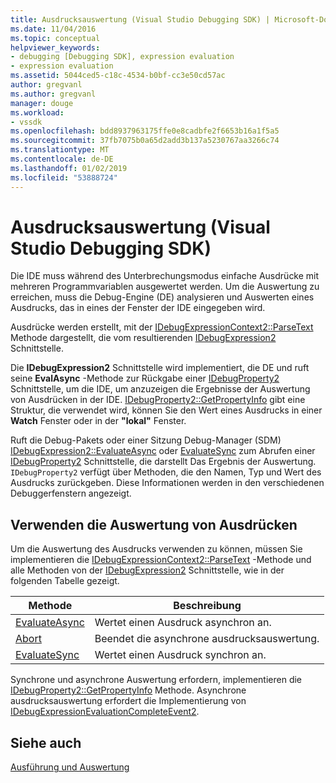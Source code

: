 ```yaml
---
title: Ausdrucksauswertung (Visual Studio Debugging SDK) | Microsoft-Dokumentation
ms.date: 11/04/2016
ms.topic: conceptual
helpviewer_keywords:
- debugging [Debugging SDK], expression evaluation
- expression evaluation
ms.assetid: 5044ced5-c18c-4534-b0bf-cc3e50cd57ac
author: gregvanl
ms.author: gregvanl
manager: douge
ms.workload:
- vssdk
ms.openlocfilehash: bdd8937963175ffe0e8cadbfe2f6653b16a1f5a5
ms.sourcegitcommit: 37fb7075b0a65d2add3b137a5230767aa3266c74
ms.translationtype: MT
ms.contentlocale: de-DE
ms.lasthandoff: 01/02/2019
ms.locfileid: "53888724"
---
```

# <a name="expression-evaluation-visual-studio-debugging-sdk"></a>Ausdrucksauswertung (Visual Studio Debugging SDK)
Die IDE muss während des Unterbrechungsmodus einfache Ausdrücke mit mehreren Programmvariablen ausgewertet werden. Um die Auswertung zu erreichen, muss die Debug-Engine (DE) analysieren und Auswerten eines Ausdrucks, das in eines der Fenster der IDE eingegeben wird. 
  
 Ausdrücke werden erstellt, mit der [IDebugExpressionContext2::ParseText](../../extensibility/debugger/reference/idebugexpressioncontext2-parsetext.md) Methode dargestellt, die vom resultierenden [IDebugExpression2](../../extensibility/debugger/reference/idebugexpression2.md) Schnittstelle.  
  
 Die **IDebugExpression2** Schnittstelle wird implementiert, die DE und ruft seine **EvalAsync** -Methode zur Rückgabe einer [IDebugProperty2](../../extensibility/debugger/reference/idebugproperty2.md) Schnittstelle, um die IDE, um anzuzeigen die Ergebnisse der Auswertung von Ausdrücken in der IDE. [IDebugProperty2::GetPropertyInfo](../../extensibility/debugger/reference/idebugproperty2-getpropertyinfo.md) gibt eine Struktur, die verwendet wird, können Sie den Wert eines Ausdrucks in einer **Watch** Fenster oder in der **"lokal"** Fenster.  
  
 Ruft die Debug-Pakets oder einer Sitzung Debug-Manager (SDM) [IDebugExpression2::EvaluateAsync](../../extensibility/debugger/reference/idebugexpression2-evaluateasync.md) oder [EvaluateSync](../../extensibility/debugger/reference/idebugexpression2-evaluatesync.md) zum Abrufen einer [IDebugProperty2](../../extensibility/debugger/reference/idebugproperty2.md) Schnittstelle, die darstellt Das Ergebnis der Auswertung. `IDebugProperty2` verfügt über Methoden, die den Namen, Typ und Wert des Ausdrucks zurückgeben. Diese Informationen werden in den verschiedenen Debuggerfenstern angezeigt.  
  
## <a name="using-expression-evaluation"></a>Verwenden die Auswertung von Ausdrücken  
 Um die Auswertung des Ausdrucks verwenden zu können, müssen Sie implementieren die [IDebugExpressionContext2::ParseText](../../extensibility/debugger/reference/idebugexpressioncontext2-parsetext.md) -Methode und alle Methoden von der [IDebugExpression2](../../extensibility/debugger/reference/idebugexpression2.md) Schnittstelle, wie in der folgenden Tabelle gezeigt.  
  
|Methode|Beschreibung|  
|------------|-----------------|  
|[EvaluateAsync](../../extensibility/debugger/reference/idebugexpression2-evaluateasync.md)|Wertet einen Ausdruck asynchron an.|  
|[Abort](../../extensibility/debugger/reference/idebugexpression2-abort.md)|Beendet die asynchrone ausdrucksauswertung.|  
|[EvaluateSync](../../extensibility/debugger/reference/idebugexpression2-evaluatesync.md)|Wertet einen Ausdruck synchron an.|  
  
 Synchrone und asynchrone Auswertung erfordern, implementieren die [IDebugProperty2::GetPropertyInfo](../../extensibility/debugger/reference/idebugproperty2-getpropertyinfo.md) Methode. Asynchrone ausdrucksauswertung erfordert die Implementierung von [IDebugExpressionEvaluationCompleteEvent2](../../extensibility/debugger/reference/idebugexpressionevaluationcompleteevent2.md).  
  
## <a name="see-also"></a>Siehe auch  
 [Ausführung und Auswertung](../../extensibility/debugger/execution-control-and-state-evaluation.md)